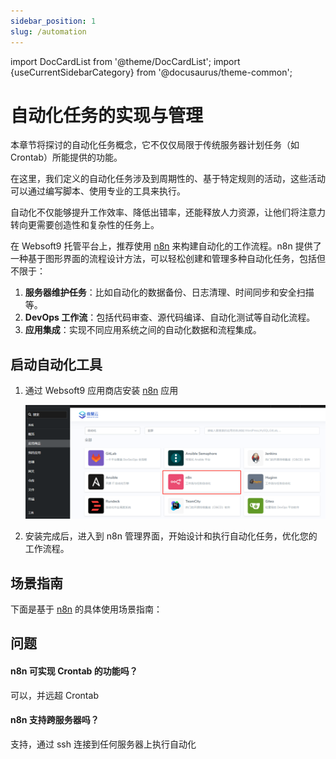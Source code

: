 ```yaml
---
sidebar_position: 1
slug: /automation
---
```


import DocCardList from '@theme/DocCardList';
import {useCurrentSidebarCategory} from '@docusaurus/theme-common';

# 自动化任务的实现与管理

本章节将探讨的自动化任务概念，它不仅仅局限于传统服务器计划任务（如 Crontab）所能提供的功能。

在这里，我们定义的自动化任务涉及到周期性的、基于特定规则的活动，这些活动可以通过编写脚本、使用专业的工具来执行。   

自动化不仅能够提升工作效率、降低出错率，还能释放人力资源，让他们将注意力转向更需要创造性和复杂性的任务上。   

在 Websoft9 托管平台上，推荐使用 [n8n](./n8n) 来构建自动化的工作流程。n8n 提供了一种基于图形界面的流程设计方法，可以轻松创建和管理多种自动化任务，包括但不限于：

1. **服务器维护任务**：比如自动化的数据备份、日志清理、时间同步和安全扫描等。
2. **DevOps 工作流**：包括代码审查、源代码编译、自动化测试等自动化流程。
3. **应用集成**：实现不同应用系统之间的自动化数据和流程集成。

## 启动自动化工具

1. 通过 Websoft9 应用商店安装 [n8n](./n8n) 应用 

   ![](./assets/websoft9-automation-installn8n.png)

2. 安装完成后，进入到 n8n 管理界面，开始设计和执行自动化任务，优化您的工作流程。

## 场景指南

下面是基于 [n8n](./n8n) 的具体使用场景指南：

<DocCardList items={useCurrentSidebarCategory().items}/>

## 问题

#### n8n 可实现 Crontab 的功能吗？

可以，并远超 Crontab

#### n8n 支持跨服务器吗？

支持，通过 ssh 连接到任何服务器上执行自动化
